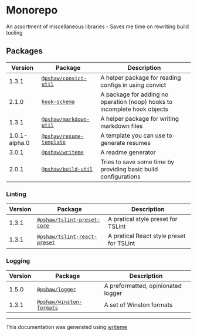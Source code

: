 # Monorepo

An assortment of miscellaneous libraries - Saves me time on rewriting build tooling

## Packages

Version | Package | Description
--- | --- | ---
1.3.1 | [`@pshaw/convict-util`](packages/convict-util/README.md) | A helper package for reading configs in using convict
2.1.0 | [`hook-schema`](packages/hook-schema/README.md) | A package for adding no operation (noop) hooks to incomplete hook objects
1.3.1 | [`@pshaw/markdown-util`](packages/markdown-util/README.md) | A helper package for writing markdown files
1.0.1-alpha.0 | [`@pshaw/resume-template`](packages/resume-template/README.md) | A template you can use to generate resumes
3.0.1 | [`@pshaw/writeme`](packages/writeme/README.md) | A readme generator
2.0.1 | [`@pshaw/build-util`](build-packages/build-util/README.md) | Tries to save some time by providing basic build configurations

### Linting
Version | Package | Description
--- | --- | ---
1.3.1 | [`@pshaw/tslint-preset-core`](packages/tslint-preset-core/README.md) | A pratical style preset for TSLint
1.3.1 | [`@pshaw/tslint-react-preset`](packages/tslint-preset-react/README.md) | A pratical React style preset for TSLint

### Logging
Version | Package | Description
--- | --- | ---
1.5.0 | [`@pshaw/logger`](packages/logger/README.md) | A preformatted, opinionated logger
1.3.1 | [`@pshaw/winston-formats`](packages/winston-formats/README.md) | A set of Winston formats


---
This documentation was generated using [writeme](https://www.npmjs.com/package/@pshaw/writeme)
